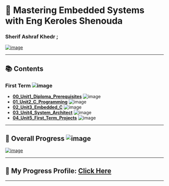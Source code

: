 # 🚀 Mastering Embedded Systems with Eng Keroles Shenouda
### Sherif Ashraf Khedr ;

[![image](https://github.com/sherifkhadr/Mastering-Embedded-System-With-K.S/blob/main/Images/00_Top_In_First_Exam.jpg)](https://www.learn-in-depth-store.com/certificate/sherifkhadr1%40gmail.com)

---

## 📚 Contents

### First Term ![image](https://progress-bar.dev/100/?title=InProgress)

- [**00_Unit1_Diploma_Prerequisites**](https://github.com/sherifkhadr/Mastering-Embedded-System-With-K.S)
 ![image](https://progress-bar.dev/100/)
- [**01_Unit2_C_Programming**](01_Unit2_C_Programming) ![image](https://progress-bar.dev/100/)
- [**02_Unit3_Embedded_C**](02_Unit3_Embedded_C) ![image](https://progress-bar.dev/100/)
- [**03_Unit4_System_Architect**](03_Unit4_System_Architect) ![image](https://progress-bar.dev/100/)
- [**04_Unit5_First_Term_Projects**](04_Unit5_First_Term_Projects) ![image](https://progress-bar.dev/100/)


---

## 🚀 Overall Progress ![image](https://progress-bar.dev/0/?scale=3&title=Terms&suffix=&width=230&color=aa00ff)

[![image](https://github.com/sherifkhadr/Mastering-Embedded-System-With-K.S/blob/main/Images/01_certification.png)](https://www.learn-in-depth-store.com/certificate/sherifkhadr1%40gmail.com)

---

## 🌟 My Progress Profile: [Click Here](https://www.learn-in-depth-store.com/certificate/sherifkhadr1%40gmail.com)

---
